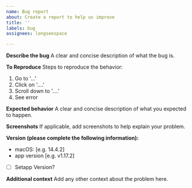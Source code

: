 ```yaml
---
name: Bug report
about: Create a report to help us improve
title: ''
labels: bug
assignees: longseespace

---
```


**Describe the bug**
A clear and concise description of what the bug is.

**To Reproduce**
Steps to reproduce the behavior:
1. Go to '...'
2. Click on '....'
3. Scroll down to '....'
4. See error

**Expected behavior**
A clear and concise description of what you expected to happen.

**Screenshots**
If applicable, add screenshots to help explain your problem.

**Version (please complete the following information):**
 - macOS: [e.g. 14.4.2]
 - app version [e.g. v1.17.2]
 - [ ] Setapp Version?

**Additional context**
Add any other context about the problem here.
